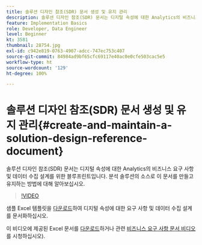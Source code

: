 ```yaml
---
title: 솔루션 디자인 참조(SDR) 문서 생성 및 유지 관리
description: 솔루션 디자인 참조(SDR) 문서는 디지털 속성에 대한 Analytics의 비즈니스 요구 사항 및 데이터 수집 설계를 위한 블루프린트입니다. 분석 솔루션의 소스로 이 문서를 만들고 유지하는 방법에 대해 알아보십시오.
feature: Implementation Basics
role: Developer, Data Engineer
level: Beginner
kt: 3581
thumbnail: 28754.jpg
exl-id: c942e819-0763-4907-adcc-747ec753c407
source-git-commit: 84984ad9bf65cfc69117e40ac0e0cfe503cac5e5
workflow-type: ht
source-wordcount: '129'
ht-degree: 100%

---
```


# 솔루션 디자인 참조(SDR) 문서 생성 및 유지 관리{#create-and-maintain-a-solution-design-reference-document}

솔루션 디자인 참조(SDR) 문서는 디지털 속성에 대한 Analytics의 비즈니스 요구 사항 및 데이터 수집 설계를 위한 블루프린트입니다. 분석 솔루션의 소스로 이 문서를 만들고 유지하는 방법에 대해 알아보십시오.

>[!VIDEO](https://video.tv.adobe.com/v/28754/?quality=12&learn=on)

샘플 Excel 템플릿을 [다운로드](assets/aa-implementation-playbook.xlsx)하여 디지털 속성에 대한 요구 사항 및 데이터 수집 설계를 문서화하십시오.

이 비디오에 제공된 Excel 문서를 [다운로드](assets/geometrixx-clothiers-brd-sdr.xlsx)하거나 관련 [비즈니스 요구 사항 문서 비디오](creating-a-business-requirements-document.md)를 시청하십시오).
